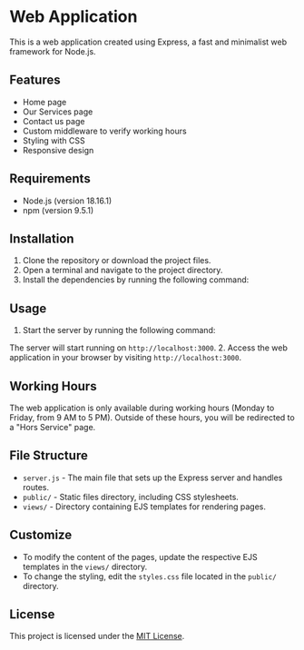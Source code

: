 # Web Application

This is a web application created using Express, a fast and minimalist web framework for Node.js.

## Features

- Home page
- Our Services page
- Contact us page
- Custom middleware to verify working hours
- Styling with CSS
- Responsive design

## Requirements

- Node.js (version 18.16.1)
- npm (version 9.5.1)

## Installation

1. Clone the repository or download the project files.
2. Open a terminal and navigate to the project directory.
3. Install the dependencies by running the following command:


## Usage

1. Start the server by running the following command:

The server will start running on `http://localhost:3000`.
2. Access the web application in your browser by visiting `http://localhost:3000`.

## Working Hours

The web application is only available during working hours (Monday to Friday, from 9 AM to 5 PM). Outside of these hours, you will be redirected to a "Hors Service" page.

## File Structure

- `server.js` - The main file that sets up the Express server and handles routes.
- `public/` - Static files directory, including CSS stylesheets.
- `views/` - Directory containing EJS templates for rendering pages.

## Customize

- To modify the content of the pages, update the respective EJS templates in the `views/` directory.
- To change the styling, edit the `styles.css` file located in the `public/` directory.

## License

This project is licensed under the [MIT License](LICENSE).
